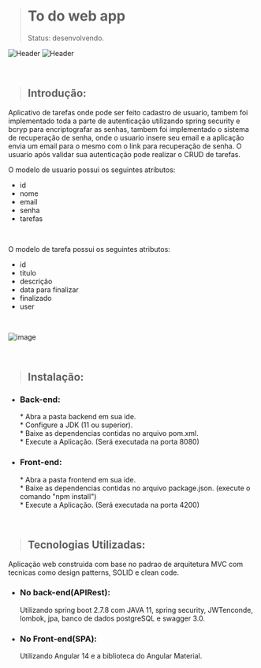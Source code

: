 > <h1>To do web app</h1>
 > Status: desenvolvendo.</br>
 ![Header](https://github.com/nailtonsimoes/todo-web-app/assets/44982114/2d5a332f-3742-46a4-85bd-ca7984402d7d)
![Header](https://user-images.githubusercontent.com/44982114/218023185-ff4ba696-f054-48d4-8891-ef978ea5057b.png)

</br>

 > <h2>Introdução:</h2>

 Aplicativo de tarefas onde pode ser feito cadastro de usuario, tambem foi implementado
 toda a parte de autenticação utilizando spring security e bcryp para encriptografar as senhas,
 tambem foi implementado o sistema de recuperação de senha, onde o usuario insere seu email
 e a aplicação envia um email para o mesmo com o link para recuperação de senha.
 O usuario após validar sua autenticação pode realizar o CRUD de tarefas.</br>
 
 O modelo de usuario possui os seguintes atributos:</br>
 <ul>
    <li>id</li>
    <li>nome</li>
    <li>email</li>
    <li>senha</li>
    <li>tarefas</li>
   </ul></br>
 
 O modelo de tarefa possui os seguintes atributos:</br>
   <ul>
    <li>id</li>
    <li>titulo</li>
    <li>descrição</li>
    <li>data para finalizar</li>
    <li>finalizado</li>
    <li>user</li>
   </ul></br>
 
 ![image](https://user-images.githubusercontent.com/44982114/219597688-85d59260-10dd-454e-a64c-a14ff9a58f0b.png)


 </br>
 
 > <h2>Instalação:</h2>
  
 <ul>
    <li>
      <h3>Back-end:</h3>
        * Abra a pasta backend em sua ide.</br>
        * Configure a JDK (11 ou superior).</br>
        * Baixe as dependencias contidas no arquivo pom.xml.</br>
        * Execute a Aplicação. (Será executada na porta 8080)</br>
    </li>
    <li>
      <h3>Front-end:</h3>
        * Abra a pasta frontend em sua ide.</br>
        * Baixe as dependencias contidas no arquivo package.json. (execute o comando "npm install")</br>
        * Execute a Aplicação. (Será executada na porta 4200)</br>
   </li>
 </ul>
 
 </br>
 
 > <h2>Tecnologias Utilizadas:</h2>
   Aplicação web construida com base no padrao de arquitetura MVC com tecnicas como design patterns, SOLID e clean code.</br>
   
  <ul>
    <li><h3>No back-end(APIRest):</h3>
        Utilizando spring boot 2.7.8 com JAVA 11, spring security, JWTenconde, lombok, jpa, banco de dados postgreSQL e swagger 3.0.
    </li>
    <li><h3>No Front-end(SPA):</h3>
       Utilizando Angular 14 e a biblioteca do Angular Material.
    </li>
  </ul>
